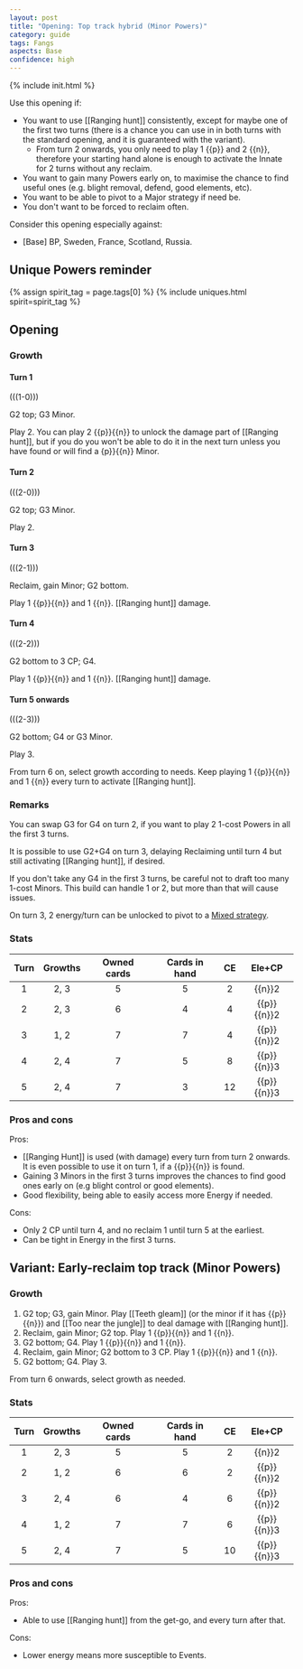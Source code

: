 ```yaml
---  
layout: post  
title: "Opening: Top track hybrid (Minor Powers)"  
category: guide  
tags: Fangs
aspects: Base  
confidence: high
---
```

{% include init.html %}

Use this opening if:

- You want to use [[Ranging hunt]] consistently, except for maybe one of the first two turns (there is a chance you can use in in both turns with the standard opening, and it is guaranteed with the variant).
  - From turn 2 onwards, you only need to play 1 {{p}} and 2 {{n}}, therefore your starting hand alone is enough to activate the Innate for 2 turns without any reclaim.
- You want to gain many Powers early on, to maximise the chance to find useful ones (e.g. blight removal, defend, good elements, etc).
- You want to be able to pivot to a Major strategy if need be.
- You don't want to be forced to reclaim often.

Consider this opening especially against:

- [Base] BP, Sweden, France, Scotland, Russia.


## Unique Powers reminder

{% assign spirit_tag = page.tags[0] %}
{% include uniques.html spirit=spirit_tag %}



## Opening

### Growth

#### Turn 1

(((1-0)))

G2 top; G3 Minor.

Play 2. You can play 2 {{p}}{{n}} to unlock the damage part of [[Ranging hunt]], but if you do you won't be able to do it in the next turn unless you have found or will find a {p}}{{n}} Minor.

#### Turn 2

(((2-0)))

G2 top; G3 Minor. 

Play 2.

#### Turn 3

(((2-1)))

Reclaim, gain Minor; G2 bottom. 

Play 1 {{p}}{{n}} and 1 {{n}}. [[Ranging hunt]] damage.

#### Turn 4

(((2-2)))

G2 bottom to 3 CP; G4.

Play 1 {{p}}{{n}} and 1 {{n}}. [[Ranging hunt]] damage.

#### Turn 5 onwards

(((2-3)))

G2 bottom; G4 or G3 Minor.

Play 3.

From turn 6 on, select growth according to needs. Keep playing 1 {{p}}{{n}} and 1 {{n}} every turn to activate [[Ranging hunt]].

### Remarks

You can swap G3 for G4 on turn 2, if you want to play 2 1-cost Powers in all the first 3 turns.

It is possible to use G2+G4 on turn 3, delaying Reclaiming until turn 4 but still activating [[Ranging hunt]], if desired.

If you don't take any G4 in the first 3 turns, be careful not to draft too many 1-cost Minors. This build can handle 1 or 2, but more than that will cause issues.

On turn 3, 2 energy/turn can be unlocked to pivot to a [Mixed strategy](/guide/fangs-opening3/).


### Stats

Turn | Growths | Owned cards | Cards in hand | CE | Ele+CP
:--: | :--: | :--: | :--: | :--: | :--:
1 | 2, 3 |   5   | 5 | 2 | {{n}}2
2 | 2, 3 |   6   | 4 | 4 | {{p}}{{n}}2
3 | 1, 2 |   7   | 7 | 4 | {{p}}{{n}}2
4 | 2, 4 |   7   | 5 | 8 | {{p}}{{n}}3
5 | 2, 4 |   7   | 3 | 12 | {{p}}{{n}}3

### Pros and cons

Pros: 

- [[Ranging Hunt]] is used (with damage) every turn from turn 2 onwards. It is even possible to use it on turn 1, if a {{p}}{{n}} is found.
- Gaining 3 Minors in the first 3 turns improves the chances to find good ones early on (e.g blight control or good elements).
- Good flexibility, being able to easily access more Energy if needed.

Cons:

- Only 2 CP until turn 4, and no reclaim 1 until turn 5 at the earliest.
- Can be tight in Energy in the first 3 turns.



## Variant: Early-reclaim top track (Minor Powers)

### Growth

1. G2 top; G3, gain Minor. Play [[Teeth gleam]] (or the minor if it has {{p}}{{n}}) and [[Too near the jungle]] to deal damage with [[Ranging hunt]].
2. Reclaim, gain Minor; G2 top. Play 1 {{p}}{{n}} and 1 {{n}}.
3. G2 bottom; G4. Play 1 {{p}}{{n}} and 1 {{n}}.   
4. Reclaim, gain Minor; G2 bottom to 3 CP. Play 1 {{p}}{{n}} and 1 {{n}}.
5. G2 bottom; G4. Play 3.
   
From turn 6 onwards, select growth as needed.


### Stats

Turn | Growths | Owned cards | Cards in hand | CE | Ele+CP
:--: | :--: | :--: | :--: | :--: | :--:
1 | 2, 3 |   5   | 5 | 2 | {{n}}2
2 | 1, 2 |   6   | 6 | 2 | {{p}}{{n}}2
3 | 2, 4 |   6   | 4 | 6 | {{p}}{{n}}2
4 | 1, 2 |   7   | 7 | 6 | {{p}}{{n}}3
5 | 2, 4 |   7   | 5 | 10 | {{p}}{{n}}3

### Pros and cons

Pros:

- Able to use [[Ranging hunt]] from the get-go, and every turn after that.

Cons:

- Lower energy means more susceptible to Events.








